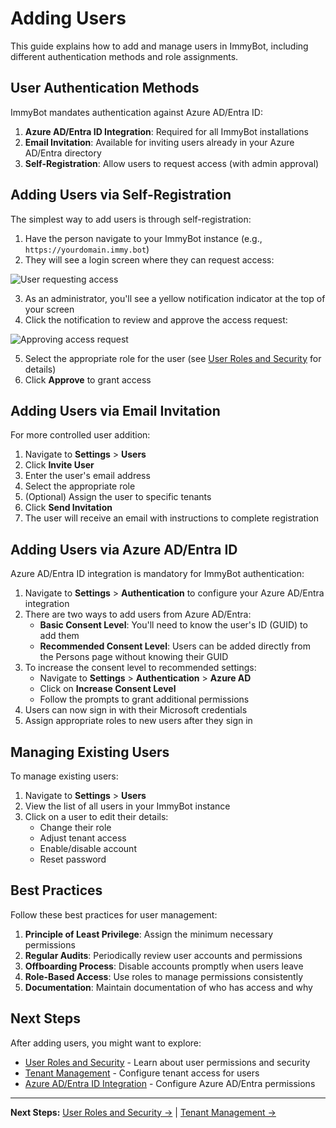 # Adding Users

This guide explains how to add and manage users in ImmyBot, including different authentication methods and role assignments.

## User Authentication Methods

ImmyBot mandates authentication against Azure AD/Entra ID:

1. **Azure AD/Entra ID Integration**: Required for all ImmyBot installations
2. **Email Invitation**: Available for inviting users already in your Azure AD/Entra directory
3. **Self-Registration**: Allow users to request access (with admin approval)

## Adding Users via Self-Registration

The simplest way to add users is through self-registration:

1. Have the person navigate to your ImmyBot instance (e.g., `https://yourdomain.immy.bot`)
2. They will see a login screen where they can request access:

![User requesting access](https://user-images.githubusercontent.com/1424395/153074628-4a22c81a-177e-4ebb-9845-898ab0f95d88.jpeg)

3. As an administrator, you'll see a yellow notification indicator at the top of your screen
4. Click the notification to review and approve the access request:

![Approving access request](https://immybot.blob.core.windows.net/release-media/bb34184f-c7c3-41cf-9fa3-f6489e6c3600)

5. Select the appropriate role for the user (see [User Roles and Security](./user-roles.md) for details)
6. Click **Approve** to grant access

## Adding Users via Email Invitation

For more controlled user addition:

1. Navigate to **Settings** > **Users**
2. Click **Invite User**
3. Enter the user's email address
4. Select the appropriate role
5. (Optional) Assign the user to specific tenants
6. Click **Send Invitation**
7. The user will receive an email with instructions to complete registration

## Adding Users via Azure AD/Entra ID

Azure AD/Entra ID integration is mandatory for ImmyBot authentication:

1. Navigate to **Settings** > **Authentication** to configure your Azure AD/Entra integration
2. There are two ways to add users from Azure AD/Entra:
   - **Basic Consent Level**: You'll need to know the user's ID (GUID) to add them
   - **Recommended Consent Level**: Users can be added directly from the Persons page without knowing their GUID
3. To increase the consent level to recommended settings:
   - Navigate to **Settings** > **Authentication** > **Azure AD**
   - Click on **Increase Consent Level**
   - Follow the prompts to grant additional permissions
4. Users can now sign in with their Microsoft credentials
5. Assign appropriate roles to new users after they sign in

## Managing Existing Users

To manage existing users:

1. Navigate to **Settings** > **Users**
2. View the list of all users in your ImmyBot instance
3. Click on a user to edit their details:
   - Change their role
   - Adjust tenant access
   - Enable/disable account
   - Reset password

## Best Practices

Follow these best practices for user management:

1. **Principle of Least Privilege**: Assign the minimum necessary permissions
2. **Regular Audits**: Periodically review user accounts and permissions
3. **Offboarding Process**: Disable accounts promptly when users leave
4. **Role-Based Access**: Use roles to manage permissions consistently
5. **Documentation**: Maintain documentation of who has access and why

## Next Steps

After adding users, you might want to explore:

- [User Roles and Security](./user-roles.md) - Learn about user permissions and security
- [Tenant Management](./tenant-management.md) - Configure tenant access for users
- [Azure AD/Entra ID Integration](./azure-graph-permissions-setup.md) - Configure Azure AD/Entra permissions

---

**Next Steps:** [User Roles and Security →](./user-roles.md) | [Tenant Management →](./tenant-management.md)
